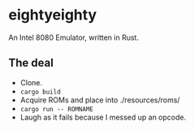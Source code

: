 # eightyeighty
An Intel 8080 Emulator, written in Rust.

## The deal
- Clone.
- `cargo build`
- Acquire ROMs and place into ./resources/roms/
- `cargo run -- ROMNAME`
- Laugh as it fails because I messed up an opcode.  
